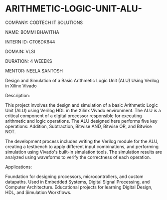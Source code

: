 # ARITHMETIC-LOGIC-UNIT-ALU-

COMPANY: CODTECH IT SOLUTIONS

NAME: BOMMI BHAVITHA

INTERN ID: CT06DK644

DOMAIN: VLSI

DURATION: 4 WEEEKS

MENTOR: NEELA SANTOSH


Design and Simulation of a Basic Arithmetic Logic Unit (ALU) Using Verilog in Xilinx Vivado

Description:

This project involves the design and simulation of a basic Arithmetic Logic Unit (ALU) using Verilog HDL in the Xilinx Vivado environment. The ALU is a critical component of a digital processor responsible for executing arithmetic and logic operations. The ALU designed here performs five key operations: Addition, Subtraction, Bitwise AND, Bitwise OR, and Bitwise NOT.

            
The development process includes writing the Verilog module for the ALU, creating a testbench to apply different input combinations, and performing simulation using Vivado's built-in simulation tools. The simulation results are analyzed using waveforms to verify the correctness of each operation.

Applications:

Foundation for designing processors, microcontrollers, and custom datapaths.
Used in Embedded Systems, Digital Signal Processing, and Computer Architecture.
Educational projects for learning Digital Design, HDL, and Simulation Workflows.
